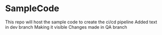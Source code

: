 # SampleCode
This repo will host the sample code to create the ci/cd pipeline
Added text in dev branch
Making it visible
Changes made in QA branch
